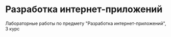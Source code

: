 # Разработка интернет-приложений
Лабораторные работы по предмету "Разработка интернет-приложений", 3 курс
